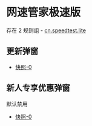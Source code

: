 # 网速管家极速版

存在 2 规则组 - [cn.speedtest.lite](/src/apps/cn.speedtest.lite.ts)

## 更新弹窗

- [快照-0](https://i.gkd.li/import/import/12715483)

## 新人专享优惠弹窗

默认禁用

- [快照-0](https://i.gkd.li/import/import/12715511)
